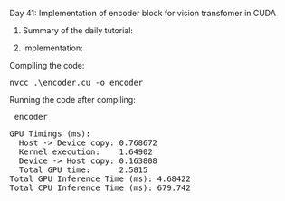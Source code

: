 Day 41: Implementation of encoder block for vision transfomer in CUDA

1) Summary of the daily tutorial:

2) Implementation:

Compiling the code:  

<pre>nvcc .\encoder.cu -o encoder</pre>

Running the code after compiling: 

<pre> encoder </pre>

<pre>GPU Timings (ms):
  Host -> Device copy: 0.768672
  Kernel execution:    1.64902
  Device -> Host copy: 0.163808
  Total GPU time:      2.5815
Total GPU Inference Time (ms): 4.68422
Total CPU Inference Time (ms): 679.742</pre>